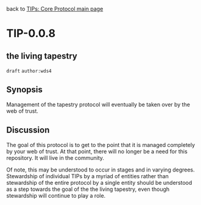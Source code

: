 back to [TIPs: Core Protocol main page](https://github.com/wds4/tapestry-protocol/blob/main/tips/core-protocol/README.md)

TIP-0.0.8
=====
the living tapestry
-----

`draft` `author:wds4`

## Synopsis 

Management of the tapestry protocol will eventually be taken over by the web of trust.

## Discussion 

The goal of this protocol is to get to the point that it is managed completely by your web of trust. At that point, there will no longer be a need for this repository. It will live in the community.

Of note, this may be understood to occur in stages and in varying degrees. Stewardship of individual TIPs by a myriad of entities rather than stewardship of the entire protocol by a single entity should be understood as a step towards the goal of the the living tapestry, even though stewardship will continue to play a role.
